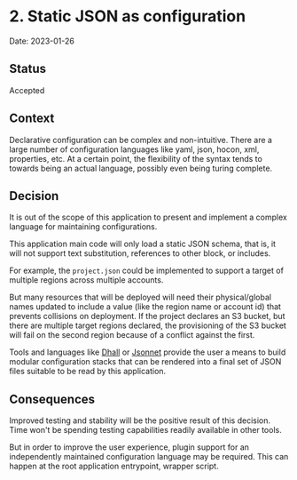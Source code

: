 # 2. Static JSON as configuration

Date: 2023-01-26

## Status

Accepted

## Context

Declarative configuration can be complex and non-intuitive. There are a large number of configuration languages like
yaml, json, hocon, xml, properties, etc. At a certain point, the flexibility of the syntax tends to towards being an
actual language, possibly even being turing complete.

## Decision

It is out of the scope of this application to present and implement a complex language for maintaining configurations.

This application main code will only load a static JSON schema, that is, it will not support text substitution,
references to other block, or includes.

For example, the `project.json` could be implemented to support a target of multiple regions across multiple accounts.

But many resources that will be deployed will need their physical/global names updated to include a value (like the
region name or account id) that prevents collisions on deployment. If the project declares an S3 bucket, but there
are multiple target regions declared, the provisioning of the S3 bucket will fail on the second region because of
a conflict against the first.

Tools and languages like [Dhall](https://dhall-lang.org) or [Jsonnet](https://jsonnet.org) provide the user a means
to build modular configuration stacks that can be rendered into a final set of JSON files suitable to be read by
this application.

## Consequences

Improved testing and stability will be the positive result of this decision. Time won't be spending testing capabilities
readily available in other tools.

But in order to improve the user experience, plugin support for an independently maintained configuration language
may be required. This can happen at the root application entrypoint, wrapper script.
